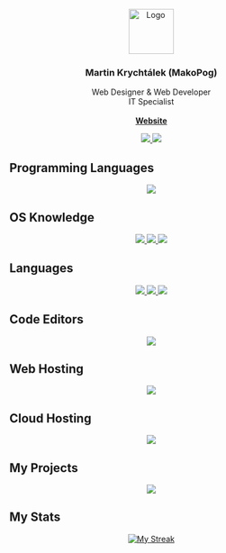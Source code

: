 <br/>
<div align="center">
  <a href="https://www.krychtalek.eu">
    <img src="https://www.krychtalek.link/favicon" alt="Logo" width="80" height="80">
  </a>
  
  <h3 align="center">Martin Krychtálek (MakoPog)</h3>
  <p aligh="center">
    Web Designer & Web Developer<br>IT Specialist
  <br>
  <br>
  <a href="https://www.krychtalek.eu"><strong>Website</strong></a>
</div>

<p align="center">
  <a href="https://gitlab.com/makopog">
    <img src="https://skillicons.dev/icons?i=gitlab"/>
  </a>
   <a href="https://codepen.io/mkrychtalek">
    <img src="https://skillicons.dev/icons?i=codepen"/>
  </a>
</p>

## Programming Languages

<p align="center">
  <a href="">
    <img src="https://skillicons.dev/icons?i=html,css"/>
  </a>
</p>

## OS Knowledge

<p align="center">
  <a href="">
    <img src="https://img.icons8.com/fluency/48/null/windows-11.png"/>
    <img src="https://img.icons8.com/color/48/null/windows-10.png"/>
    <img src="https://img.icons8.com/color/48/null/windows-logo.png"/>
    
  </a>
</p>

## Languages

<p align="center">
  <a href="">
    <img src="https://img.icons8.com/color/48/null/czech-republic-circular.png"/>
    <img src="https://img.icons8.com/color/48/null/usa-circular.png"/>
    <img src="https://img.icons8.com/color/48/null/great-britain-circular.png"/>
  </a>
</p>

## Code Editors

<p align="center">
  <a href="">
    <img src="https://skillicons.dev/icons?i=vscode,visualstudio"/>
  </a>
</p>

## Web Hosting

<p align="center">
  <a href="">
    <img src="https://skillicons.dev/icons?i=vercel,cloudflare,github"/>
  </a>
</p>

## Cloud Hosting

<p align="center">
  <a href="">
    <img src="https://skillicons.dev/icons?i=aws,gcp,azure"/>
  </a>
</p>

## My Projects

<p align="center">
  <a href="#">
    <img src="https://img.icons8.com/color/48/null/under-construction.png"/>
  </a>
</p>

## My Stats

<p align="center">
  <a href="">
    <img alt="My Streak" src="https://github-readme-streak-stats.herokuapp.com/?user=mkrychtalek&theme=github-dark"/>
</p>
